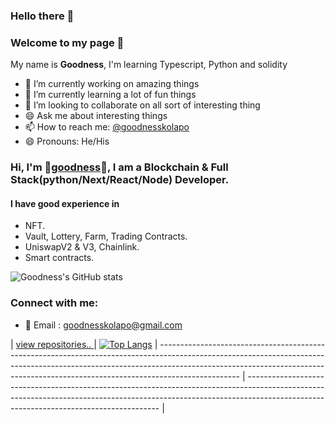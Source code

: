### Hello there :wave:
### Welcome to my page 🤗

My name is **Goodness**, I'm learning Typescript, Python and solidity

- :telescope: I’m currently working on amazing things
- :seedling: I’m currently learning a lot of fun things
- :dancers: I’m looking to collaborate on all sort of interesting thing
- :smile: Ask me about interesting things
- :mailbox: How to reach me: [@goodnesskolapo](https://twitter.com/goodnesskolapo)
- :smile: Pronouns: He/His

### Hi, I'm 🥇[goodness](https://twitter.com/goodnesskolapo)🥇, I am a Blockchain & Full Stack(python/Next/React/Node) Developer.

#### I have good experience in 
- NFT.
- Vault, Lottery, Farm, Trading Contracts.
- UniswapV2 & V3, Chainlink.
- Smart contracts.

![Goodness's GitHub stats](https://github-readme-stats.vercel.app/api?username=goodness5&show_icons=true&theme=radical)
### Connect with me:

- 📧 Email : goodnesskolapo@gmail.com


| <a href="https://github.com/goodness5?tab=repositories">view repositories.. </a> |
[![Top Langs](https://github-readme-stats.vercel.app/api/top-langs/?username=goodness5&layout=compact)](https://github.com/goodness5/github-readme-stats)
| -------------------------------------------------------------------------------------------------------------------------------------------------------------------------------------------------------------------------------------------------------------- | -------------------------------------------------------------------------------------------------------------------------------------------------------------------------------------------------------------------- |
